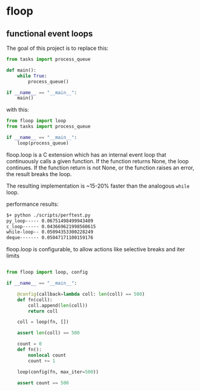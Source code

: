 # floop

## functional event loops


The goal of this project is to replace this:

```python
from tasks import process_queue

def main():
    while True:
        process_queue()

if __name__ == "__main__":
    main()
```

with this:

```python
from floop import loop
from tasks import process_queue

if __name__ == "__main__":
    loop(process_queue)
```

floop.loop is a C extension which has an internal event loop that continuously
calls a given function. If the function returns None, the loop continues. If the
function return is not None, or the function raises an error, the result breaks
the loop.

The resulting implementation is ~15-20% faster than the analogous `while` loop.

performance results:
```bash
$+ python ./scripts/perftest.py
py_loop----- 0.06751498499943409
c_loop------ 0.043669621998560615
while-loop-- 0.05094353300228249
deque------- 0.05047171100159176
```

floop.loop is configurable, to allow actions like selective breaks and iter
limits

```python

from floop import loop, config

if __name__ == "__main__":

    @config(callback=lambda coll: len(coll) == 500)
    def fn(coll):
        coll.append(len(coll))
        return coll

    coll = loop(fn, [])

    assert len(coll) == 500

    count = 0
    def fn():
        nonlocal count
        count += 1

    loop(config(fn, max_iter=500))

    assert count == 500
```
